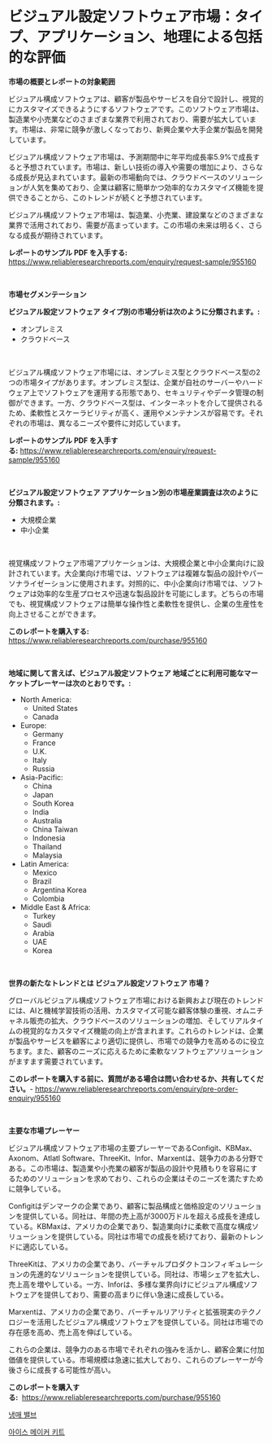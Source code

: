 <p><h1>ビジュアル設定ソフトウェア市場：タイプ、アプリケーション、地理による包括的な評価</h1></p><p><strong>市場の概要とレポートの対象範囲</strong></p>
<p><p>ビジュアル構成ソフトウェアは、顧客が製品やサービスを自分で設計し、視覚的にカスタマイズできるようにするソフトウェアです。このソフトウェア市場は、製造業や小売業などのさまざまな業界で利用されており、需要が拡大しています。市場は、非常に競争が激しくなっており、新興企業や大手企業が製品を開発しています。</p><p>ビジュアル構成ソフトウェア市場は、予測期間中に年平均成長率5.9%で成長すると予想されています。市場は、新しい技術の導入や需要の増加により、さらなる成長が見込まれています。最新の市場動向では、クラウドベースのソリューションが人気を集めており、企業は顧客に簡単かつ効率的なカスタマイズ機能を提供できることから、このトレンドが続くと予想されています。</p><p>ビジュアル構成ソフトウェア市場は、製造業、小売業、建設業などのさまざまな業界で活用されており、需要が高まっています。この市場の未来は明るく、さらなる成長が期待されています。</p></p>
<p><strong>レポートのサンプル PDF を入手する:</strong> <a href="https://www.reliableresearchreports.com/enquiry/request-sample/955160">https://www.reliableresearchreports.com/enquiry/request-sample/955160</a></p>
<p>&nbsp;</p>
<p><strong>市場セグメンテーション</strong></p>
<p><strong>ビジュアル設定ソフトウェア タイプ別の市場分析は次のように分類されます。:</strong></p>
<p><ul><li>オンプレミス</li><li>クラウドベース</li></ul></p>
<p>&nbsp;</p>
<p><p>ビジュアル構成ソフトウェア市場には、オンプレミス型とクラウドベース型の2つの市場タイプがあります。オンプレミス型は、企業が自社のサーバーやハードウェア上でソフトウェアを運用する形態であり、セキュリティやデータ管理の制御ができます。一方、クラウドベース型は、インターネットを介して提供されるため、柔軟性とスケーラビリティが高く、運用やメンテナンスが容易です。それぞれの市場は、異なるニーズや要件に対応しています。</p></p>
<p><strong>レポートのサンプル PDF を入手する:</strong>&nbsp;<a href="https://www.reliableresearchreports.com/enquiry/request-sample/955160">https://www.reliableresearchreports.com/enquiry/request-sample/955160</a></p>
<p>&nbsp;</p>
<p><strong> ビジュアル設定ソフトウェア アプリケーション別の市場産業調査は次のように分類されます。:</strong></p>
<p><ul><li>大規模企業</li><li>中小企業</li></ul></p>
<p>&nbsp;</p>
<p><p>視覚構成ソフトウェア市場アプリケーションは、大規模企業と中小企業向けに設計されています。大企業向け市場では、ソフトウェアは複雑な製品の設計やパーソナライゼーションに使用されます。対照的に、中小企業向け市場では、ソフトウェアは効率的な生産プロセスや迅速な製品設計を可能にします。どちらの市場でも、視覚構成ソフトウェアは簡単な操作性と柔軟性を提供し、企業の生産性を向上させることができます。</p></p>
<p><strong>このレポートを購入する:</strong>&nbsp; <a href="https://www.reliableresearchreports.com/purchase/955160">https://www.reliableresearchreports.com/purchase/955160</a></p>
<p>&nbsp;</p>
<p><strong>地域に関して言えば、ビジュアル設定ソフトウェア 地域ごとに利用可能なマーケットプレーヤーは次のとおりです。:</strong></p>
<p><ul>
    <li>
        North America:
        <ul>
            <li>United States</li>
            <li>Canada</li>
        </ul>
    </li>
    <li>
        Europe:
        <ul>
            <li>Germany</li>
            <li>France</li>
            <li>U.K.</li>
            <li>Italy</li>
            <li>Russia</li>
        </ul>
    </li>
    <li>
        Asia-Pacific:
        <ul>
            <li>China</li>
            <li>Japan</li>
            <li>South Korea</li>
            <li>India</li>
            <li>Australia</li>
            <li>China Taiwan</li>
            <li>Indonesia</li>
            <li>Thailand</li>
            <li>Malaysia</li>
        </ul>
    </li>
    <li>
        Latin America:
        <ul>
            <li>Mexico</li>
            <li>Brazil</li>
            <li>Argentina Korea</li>
            <li>Colombia</li>
        </ul>
    </li>
    <li>
        Middle East & Africa:
        <ul>
            <li>Turkey</li>
            <li>Saudi</li>
            <li>Arabia</li>
            <li>UAE</li>
            <li>Korea</li>
        </ul>
    </li>
    </ul></p>
<p>&nbsp;</p>
<p><strong>世界の新たなトレンドとは ビジュアル設定ソフトウェア 市場？</strong></p>
<p><p>グローバルビジュアル構成ソフトウェア市場における新興および現在のトレンドには、AIと機械学習技術の活用、カスタマイズ可能な顧客体験の重視、オムニチャネル販売の拡大、クラウドベースのソリューションの増加、そしてリアルタイムの視覚的なカスタマイズ機能の向上が含まれます。これらのトレンドは、企業が製品やサービスを顧客により適切に提供し、市場での競争力を高めるのに役立ちます。また、顧客のニーズに応えるために柔軟なソフトウェアソリューションがますます需要されています。</p></p>
<p><strong>このレポートを購入する前に、質問がある場合は問い合わせるか、共有してください。</strong>- <a href="https://www.reliableresearchreports.com/enquiry/pre-order-enquiry/955160">https://www.reliableresearchreports.com/enquiry/pre-order-enquiry/955160</a></p>
<p>&nbsp;</p>
<p><strong>主要な市場プレーヤー</strong></p>
<p><p>ビジュアル構成ソフトウェア市場の主要プレーヤーであるConfigit、KBMax、Axonom、Atlatl Software、ThreeKit、Infor、Marxentは、競争力のある分野である。この市場は、製造業や小売業の顧客が製品の設計や見積もりを容易にするためのソリューションを求めており、これらの企業はそのニーズを満たすために競争している。</p><p>Configitはデンマークの企業であり、顧客に製品構成と価格設定のソリューションを提供している。同社は、年間の売上高が3000万ドルを超える成長を達成している。KBMaxは、アメリカの企業であり、製造業向けに柔軟で高度な構成ソリューションを提供している。同社は市場での成長を続けており、最新のトレンドに適応している。</p><p>ThreeKitは、アメリカの企業であり、バーチャルプロダクトコンフィギュレーションの先進的なソリューションを提供している。同社は、市場シェアを拡大し、売上高を増やしている。一方、Inforは、多様な業界向けにビジュアル構成ソフトウェアを提供しており、需要の高まりに伴い急速に成長している。</p><p>Marxentは、アメリカの企業であり、バーチャルリアリティと拡張現実のテクノロジーを活用したビジュアル構成ソフトウェアを提供している。同社は市場での存在感を高め、売上高を伸ばしている。</p><p>これらの企業は、競争力のある市場でそれぞれの強みを活かし、顧客企業に付加価値を提供している。市場規模は急速に拡大しており、これらのプレーヤーが今後さらに成長する可能性が高い。</p></p>
<p><strong>このレポートを購入する:</strong>&nbsp;&nbsp;<a href="https://www.reliableresearchreports.com/purchase/955160">https://www.reliableresearchreports.com/purchase/955160</a></p>
<p><p><a href="https://github.com/TrevorKruvalis5678/Market-Research-Report-List-1/blob/main/63833327530.md">냉매 밸브</a></p><p><a href="https://github.com/lzuwsfreyoq70/Market-Research-Report-List-1/blob/main/15940677529.md">아이스 메이커 키트</a></p></p>